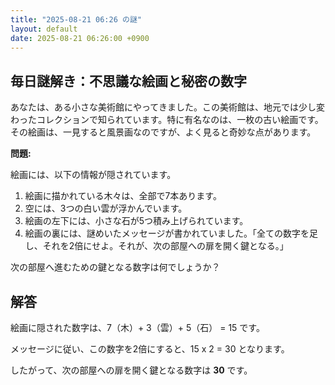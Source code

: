 ```yaml
---
title: "2025-08-21 06:26 の謎"
layout: default
date: 2025-08-21 06:26:00 +0900
---
```

## 毎日謎解き：不思議な絵画と秘密の数字

あなたは、ある小さな美術館にやってきました。この美術館は、地元では少し変わったコレクションで知られています。特に有名なのは、一枚の古い絵画です。その絵画は、一見すると風景画なのですが、よく見ると奇妙な点があります。

**問題:**

絵画には、以下の情報が隠されています。

1.  絵画に描かれている木々は、全部で7本あります。
2.  空には、3つの白い雲が浮かんでいます。
3.  絵画の左下には、小さな石が5つ積み上げられています。
4.  絵画の裏には、謎めいたメッセージが書かれていました。「全ての数字を足し、それを2倍にせよ。それが、次の部屋への扉を開く鍵となる。」

次の部屋へ進むための鍵となる数字は何でしょうか？

## 解答

絵画に隠された数字は、7（木）+ 3（雲）+ 5（石） = 15 です。

メッセージに従い、この数字を2倍にすると、15 x 2 = 30 となります。

したがって、次の部屋への扉を開く鍵となる数字は **30** です。
